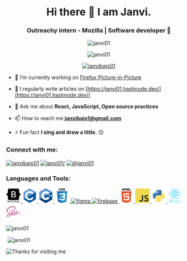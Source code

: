 <h1 align="center"> Hi there 👋 I am Janvi.</h1>
<h3 align="center"> Outreachy intern - <b>Mozilla | Software developer 🚀</b></h3>

<p align="center"> <img src="https://komarev.com/ghpvc/?username=janvi01&label=Profile%20views&color=0e75b6&style=for-the-badge" alt="janvi01" /> </p>
<p align="center"> <img src="https://badges.frapsoft.com/os/v2/open-source.svg?v=103)](https://github.com/janvi01" alt="janvi01" /> </p>

<p align="center"> <a href="https://twitter.com/janvibajo01" target="blank"><img src="https://img.shields.io/twitter/follow/janvibajo01?logo=twitter&style=for-the-badge" alt="janvibajo01" /></a> </p>

- 🔭 I’m currently working on [Firefox Picture-in-Picture](https://www.mozilla.org/en-US/firefox/features/picture-in-picture/)

- 📝 I regularly write articles on [https://janvi01.hashnode.dev/](https://janvi01.hashnode.dev/)

- 💬 Ask me about **React, JavaScript, Open source practices**

- 📫 How to reach me **janvibajo1@gmail.com**

- ⚡ Fun fact **I sing and draw a little.** 😊

<h3 align="left">Connect with me:</h3>
<p align="left">
<a href="https://twitter.com/janvibajo01" target="blank"><img align="center" src="https://raw.githubusercontent.com/rahuldkjain/github-profile-readme-generator/master/src/images/icons/Social/twitter.svg" alt="janvibajo01" height="30" width="40" /></a>
<a href="https://linkedin.com/in/janvi01/" target="blank"><img align="center" src="https://raw.githubusercontent.com/rahuldkjain/github-profile-readme-generator/master/src/images/icons/Social/linked-in-alt.svg" alt="janvi01/" height="30" width="40" /></a>
<a href="https://hashnode.com/@janvi01" target="blank"><img align="center" src="https://raw.githubusercontent.com/rahuldkjain/github-profile-readme-generator/master/src/images/icons/Social/hashnode.svg" alt="@janvi01" height="30" width="40" /></a>
</p>

<h3 align="left">Languages and Tools:</h3>
<p align="left"> <a href="https://getbootstrap.com" target="_blank" rel="noreferrer"> <img src="https://raw.githubusercontent.com/devicons/devicon/master/icons/bootstrap/bootstrap-plain-wordmark.svg" alt="bootstrap" width="40" height="40"/> </a> <a href="https://www.cprogramming.com/" target="_blank" rel="noreferrer"> <img src="https://raw.githubusercontent.com/devicons/devicon/master/icons/c/c-original.svg" alt="c" width="40" height="40"/> </a> <a href="https://www.w3schools.com/cpp/" target="_blank" rel="noreferrer"> <img src="https://raw.githubusercontent.com/devicons/devicon/master/icons/cplusplus/cplusplus-original.svg" alt="cplusplus" width="40" height="40"/> </a> <a href="https://www.w3schools.com/css/" target="_blank" rel="noreferrer"> <img src="https://raw.githubusercontent.com/devicons/devicon/master/icons/css3/css3-original-wordmark.svg" alt="css3" width="40" height="40"/> </a> <a href="https://www.figma.com/" target="_blank" rel="noreferrer"> <img src="https://www.vectorlogo.zone/logos/figma/figma-icon.svg" alt="figma" width="40" height="40"/> </a> <a href="https://firebase.google.com/" target="_blank" rel="noreferrer"> <img src="https://www.vectorlogo.zone/logos/firebase/firebase-icon.svg" alt="firebase" width="40" height="40"/> </a> <a href="https://www.w3.org/html/" target="_blank" rel="noreferrer"> <img src="https://raw.githubusercontent.com/devicons/devicon/master/icons/html5/html5-original-wordmark.svg" alt="html5" width="40" height="40"/> </a> <a href="https://developer.mozilla.org/en-US/docs/Web/JavaScript" target="_blank" rel="noreferrer"> <img src="https://raw.githubusercontent.com/devicons/devicon/master/icons/javascript/javascript-original.svg" alt="javascript" width="40" height="40"/> </a> <a href="https://www.python.org" target="_blank" rel="noreferrer"> <img src="https://raw.githubusercontent.com/devicons/devicon/master/icons/python/python-original.svg" alt="python" width="40" height="40"/> </a> <a href="https://reactjs.org/" target="_blank" rel="noreferrer"> <img src="https://raw.githubusercontent.com/devicons/devicon/master/icons/react/react-original-wordmark.svg" alt="react" width="40" height="40"/> </a> <a href="https://sass-lang.com" target="_blank" rel="noreferrer"> <img src="https://raw.githubusercontent.com/devicons/devicon/master/icons/sass/sass-original.svg" alt="sass" width="40" height="40"/> </a> </p>

<p><img align="left" src="https://github-readme-stats.vercel.app/api?username=janvi01&theme=radical&show_icons=true" alt="janvi01" /></p> <br/>

<p>&nbsp;<img align="center" src="https://github-readme-stats.vercel.app/api/top-langs/?username=janvi01&theme=radical&layout=compact" alt="janvi01" /></p>
<img height="120" alt="Thanks for visiting me" width="100%" src="https://raw.githubusercontent.com/BrunnerLivio/brunnerlivio/master/images/marquee.svg" />
